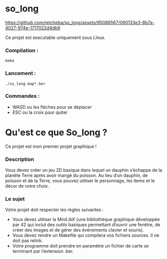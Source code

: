 # so_long

https://github.com/retcheba/so_long/assets/95086567/090133e3-8b7a-4027-974e-1717022d4db9

Ce projet est executable uniquement sous Linux.

### Compilation :
  ```
make
  ```
 
### Lancement :
  
  ```
./so_long map*.ber
  ```

### Commandes :

- WASD ou les flèches pour se déplacer
- ESC ou la croix pour quiter

# Qu'est ce que So_long ?
Ce projet est mon premier projet graphique !

### Description
Vous devez créer un jeu 2D basique dans lequel un
dauphin s’échappe de la planète Terre après avoir
mangé du poisson. Au lieu d’un dauphin, de poisson
et de la Terre, vous pouvez utiliser le personnage,
les items et le décor de votre choix.

### Le sujet
Votre projet doit respecter les règles suivantes :

- Vous devez utiliser la MiniLibX (une bibliothèque graphique développée par 42 qui inclut des outils basiques
permettant d’ouvrir une fenêtre, de créer des images et de gérer des événements clavier
et souris).
- Vous devez rendre un Makefile qui compilera vos fichiers sources. Il ne doit pas
relink.
- Votre programme doit prendre en paramètre un fichier de carte se terminant par
l’extension .ber.
